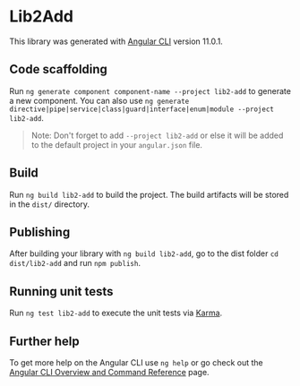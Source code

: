 # Lib2Add

This library was generated with [Angular CLI](https://github.com/angular/angular-cli) version 11.0.1.

## Code scaffolding

Run `ng generate component component-name --project lib2-add` to generate a new component. You can also use `ng generate directive|pipe|service|class|guard|interface|enum|module --project lib2-add`.
> Note: Don't forget to add `--project lib2-add` or else it will be added to the default project in your `angular.json` file. 

## Build

Run `ng build lib2-add` to build the project. The build artifacts will be stored in the `dist/` directory.

## Publishing

After building your library with `ng build lib2-add`, go to the dist folder `cd dist/lib2-add` and run `npm publish`.

## Running unit tests

Run `ng test lib2-add` to execute the unit tests via [Karma](https://karma-runner.github.io).

## Further help

To get more help on the Angular CLI use `ng help` or go check out the [Angular CLI Overview and Command Reference](https://angular.io/cli) page.
